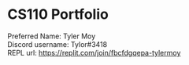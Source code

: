 # CS110 Portfolio
Preferred Name: Tyler Moy  
Discord username: Tylor#3418  
REPL url: https://replit.com/join/fbcfdgqepa-tylermoy  
